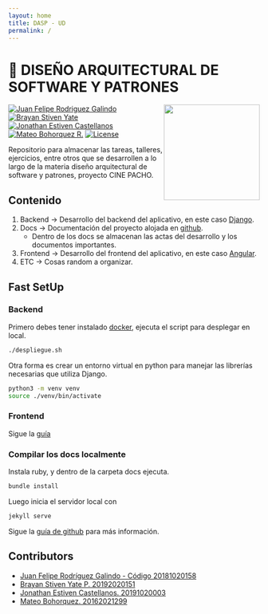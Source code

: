 ```yaml
---
layout: home
title: DASP - UD
permalink: /
---
```


# 👻  **DISEÑO ARQUITECTURAL DE SOFTWARE Y PATRONES**

<img src="https://www.udistrital.edu.co/themes/custom/versh/images/default/preloader.png" width="192px" height="192px" align="right"/>

[![Juan Felipe Rodriguez Galindo](https://img.shields.io/badge/Juferoga-github-br?style=flat-square)][1]
[![Brayan Stiven Yate](https://img.shields.io/badge/BrayanYate-github-br?style=flat-square)][10]
[![Jonathan Estiven Castellanos](https://img.shields.io/badge/JonathanCastellanos-github-br?style=flat-square)][10]
[![Mateo Bohorquez R.](https://img.shields.io/badge/MateoBohorquez-github-br?style=flat-square)][10]
[![License](https://img.shields.io/badge/License-MIT-blue?style=flat-square)][2]

Repositorio para almacenar las tareas, talleres, ejercicios, entre otros que se desarrollen a lo largo de la materia diseño arquitectural de software y patrones, proyecto CINE PACHO.

## Contenido

1. Backend  → Desarrollo del backend del aplicativo, en este caso [Django][3].
2. Docs  → Documentación del proyecto alojada en [github][5].
    - Dentro de los docs se almacenan las actas del desarrollo y los documentos importantes.
3. Frontend → Desarrollo del frontend del aplicativo, en este caso [Angular][4].
4. ETC   → Cosas random a organizar.

## Fast SetUp

### Backend

Primero debes tener instalado [docker][6], ejecuta el script para desplegar en local.

``` bash
./despliegue.sh
```

Otra forma es crear un entorno virtual en python para manejar las librerías necesarias que utiliza Django.

```bash
python3 -m venv venv
source ./venv/bin/activate
```

### Frontend

Sigue la [guía][7]

### Compilar los docs localmente

Instala ruby, y dentro de la carpeta docs ejecuta.

```bash
bundle install
```

Luego inicia el servidor local con

``` bash
jekyll serve
```

Sigue la [guía de github][8] para más información.

## Contributors

- [Juan Felipe Rodríguez Galindo - Código 20181020158][1]
- [Brayan Stiven Yate P. 20192020151][10]
- [Jonathan Estiven Castellanos. 20191020003][9]
- [Mateo Bohorquez. 20162021299][11]

 [1]:https://gitlab.com/Juferoga
 [2]:https://github.com/Juferoga/patrones/blob/main/LICENSE
 [3]:https://angular.io/
 [4]:https://www.djangoproject.com/
 [5]:https://github.com/Juferoga/patrones
 [6]:https://www.docker.com/
 [7]:https://github.com/Juferoga/patrones/frontend/
 [8]:https://docs.github.com/es/pages/setting-up-a-github-pages-site-with-jekyll/adding-a-theme-to-your-github-pages-site-using-jekyll
 [9]:https://gitlab.com/felimarod
 [10]:https://gitlab.com/BrayanYate
 [11]:https://gitlab.com/nicofarii
